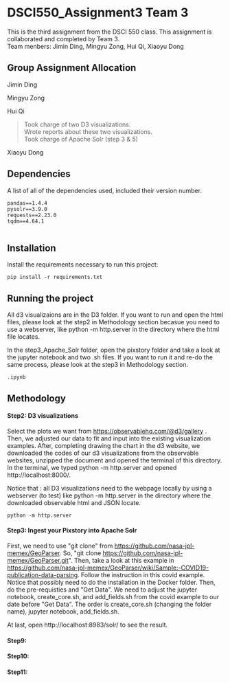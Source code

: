 # DSCI550_Assignment3 Team 3

This is the third assignment from the DSCI 550 class. This assignment is collaborated and completed by Team 3. <br>
Team menbers: Jimin Ding, Mingyu Zong, Hui Qi, Xiaoyu Dong

## Group Assignment Allocation
Jimin Ding
> 

Mingyu Zong
> 

Hui Qi 
> Took charge of two D3 visualizations. <br>
Wrote reports about these two visualizations.<br>
Took charge of Apache Solr (step 3 & 5)

Xiaoyu Dong
> 



## Dependencies

A list of all of the dependencies used, included their version number.
```
pandas==1.4.4
pysolr==3.9.0
requests==2.23.0
tqdm==4.64.1


```
## Installation

Install the requirements necessary to run this project:  

```
pip install -r requirements.txt
```

## Running the project

All d3 visualizaions are in the D3 folder. If you want to run and open the html files, please look at the step2 in Methodology section becasue you need to use a webserver, like python -m http.server <port> in the directory where the html file locates.


In the step3_Apache_Solr folder, open the pixstory folder and take a look at the jupyter notebook and two .sh files. If you want to run it and re-do the same process, please look at the step3 in Methodology section.



```
.ipynb
```




## Methodology

#### Step2: D3 visualizations 

Select the plots we want from https://observablehq.com/@d3/gallery . Then, we adjusted our data to fit and input into the existing visualization examples.
After, completing drawing the chart in the d3 website, we downloaded the codes of our d3 visualizations from the observable websites, unzipped the document and opened the terminal of this directory. In the terminal, we typed python -m http.server and opened http://localhost:8000/. 

Notice that : all D3 visualizations need to the webpage locally by using a webserver (to test) like python -m http.server <port> in the directory where the downloaded observable html and JSON locate.

```
python -m http.server 
```

#### Step3: Ingest your Pixstory into Apache Solr

First, we need to use "git clone" from https://github.com/nasa-jpl-memex/GeoParser. So, "git clone https://github.com/nasa-jpl-memex/GeoParser.git". Then, take a look at this example in https://github.com/nasa-jpl-memex/GeoParser/wiki/Sample:-COVID19-publication-data-parsing. Follow the instruction in this covid example. Notice that possibly need to do the installation in the Docker folder. Then, do the pre-requisties and "Get Data". We need to adjust the jupyter notebook, create_core.sh, and add_fields.sh from the covid example to our date before "Get Data". The order is create_core.sh (changing the folder name), jupyter notebook, add_fields.sh. 

At last, open http://localhost:8983/solr/ to see the result. 


#### Step9: 


#### Step10: 



#### Step11: 





